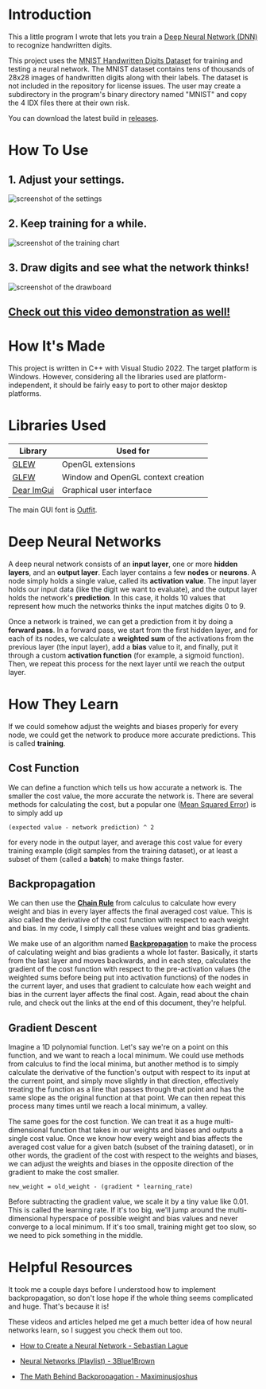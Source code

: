 # Introduction

This a little program I wrote that lets you train a
[Deep Neural Network (DNN)](https://en.wikipedia.org/wiki/Neural_network_(machine_learning))
to recognize handwritten digits.

This project uses the
[MNIST Handwritten Digits Dataset](https://yann.lecun.com/exdb/mnist/)
for training and testing a neural network. The MNIST dataset contains tens of
thousands of 28x28 images of handwritten digits along with their labels. The
dataset is not included in the repository for license issues. The user may
create a subdirectory in the program's binary directory named "MNIST" and copy
the 4 IDX files there at their own risk.

You can download the latest build in [releases](https://github.com/bean-mhm/digit-recognition/releases).

# How To Use

## 1. Adjust your settings.

![screenshot of the settings](images/ss-1-settings.png)

## 2. Keep training for a while.

![screenshot of the training chart](images/ss-2-training.png)

## 3. Draw digits and see what the network thinks!

![screenshot of the drawboard](images/ss-3-drawboard.png)

## [Check out this video demonstration as well!](https://youtu.be/wKRk_7-A_2E)

# How It's Made

This project is written in C++ with Visual Studio 2022. The target platform is
Windows. However, considering all the libraries used are platform-independent,
it should be fairly easy to port to other major desktop platforms.

# Libraries Used

| Library | Used for |
|--|--|
| [GLEW](https://glew.sourceforge.net/) | OpenGL extensions |
| [GLFW](https://www.glfw.org/) | Window and OpenGL context creation |
| [Dear ImGui](https://github.com/ocornut/imgui) | Graphical user interface |

The main GUI font is [Outfit](https://fonts.google.com/specimen/Outfit?preview.text=Digit%20Recognition%20Train%20Layer%20Batch%20Seed%20Accuracy).

# Deep Neural Networks

A deep neural network consists of an **input layer**, one or more **hidden layers**,
and an **output layer**. Each layer contains a few **nodes** or **neurons**. A node simply
holds a single value, called its **activation value**. The input layer holds our
input data (like the digit we want to evaluate), and the output layer holds the
network's **prediction**. In this case, it holds 10 values that represent how much
the networks thinks the input matches digits 0 to 9.

Once a network is trained, we can get a prediction from it by doing a
**forward pass**. In a forward pass, we start from the first hidden layer, and for each of
its nodes, we calculate a **weighted sum** of the activations from the previous
layer (the input layer), add a **bias** value to it, and finally, put it through a
custom **activation function** (for example, a sigmoid function). Then, we repeat
this process for the next layer until we reach the output layer.

# How They Learn

If we could somehow adjust the weights and biases properly for every node, we
could get the network to produce more accurate predictions. This is called
**training**.

## Cost Function

We can define a function which tells us how accurate a network is. The smaller
the cost value, the more accurate the network is. There are several methods for
calculating the cost, but a popular one
([Mean Squared Error](https://en.wikipedia.org/wiki/Mean_squared_error))
is to simply add up

```(expected value - network prediction) ^ 2```

for every node in the output layer, and average this cost value for every
training example (digit samples from the training dataset), or at least a subset
of them (called a **batch**) to make things faster.

## Backpropagation

We can then use the [**Chain Rule**](https://en.wikipedia.org/wiki/Chain_rule)
from calculus to calculate how every weight and bias in every layer affects
the final averaged cost value. This is also called the derivative of the cost
function with respect to each weight and bias. In my code, I simply call these
values weight and bias gradients.

We make use of an algorithm named
[**Backpropagation**](https://en.wikipedia.org/wiki/Backpropagation)
to make the process of
calculating weight and bias gradients a whole lot faster. Basically, it starts
from the last layer and moves backwards, and in each step, calculates the
gradient of the cost function with respect to the pre-activation values
(the weighted sums before being put into activation functions) of the nodes in
the current layer, and uses that gradient to calculate how each weight and bias
in the current layer affects the final cost. Again, read about the chain rule,
and check out the links at the end of this document, they're helpful.

## Gradient Descent

Imagine a 1D polynomial function. Let's say we're on a point on this function,
and we want to reach a local minimum. We could use methods from calculus to
find the local minima, but another method is to simply calculate the derivative
of the function's output with respect to its input at the current point, and
simply move slightly in that direction, effectively treating the function as a
line that passes through that point and has the same slope as the original
function at that point. We can then repeat this process many times until we
reach a local minimum, a valley.

The same goes for the cost function. We can treat it as a huge multi-dimensional
function that takes in our weights and biases and outputs a single cost value.
Once we know how every weight and bias affects the averaged cost value for a
given batch (subset of the training dataset), or in other words, the gradient of
the cost with respect to the weights and biases, we can adjust the weights and
biases in the opposite direction of the gradient to make the cost smaller.

```
new_weight = old_weight - (gradient * learning_rate)
```

Before subtracting the gradient value, we scale it by a tiny value like 0.01.
This is called the learning rate. If it's too big, we'll jump around the
multi-dimensional hyperspace of possible weight and bias values and never
converge to a local minimum. If it's too small, training might get too slow,
so we need to pick something in the middle.

# Helpful Resources

It took me a couple days before I understood how to implement
backpropagation, so don't lose hope if the whole thing seems complicated and
huge. That's because it is!

These videos and articles helped me get a much better idea of how neural
networks learn, so I suggest you check them out too.

- [How to Create a Neural Network - Sebastian Lague](https://www.youtube.com/watch?v=hfMk-kjRv4c)

- [Neural Networks (Playlist) - 3Blue1Brown](https://www.youtube.com/watch?v=aircAruvnKk&list=PLZHQObOWTQDNU6R1_67000Dx_ZCJB-3pi)

- [The Math Behind Backpropagation - Maximinusjoshus](https://medium.com/featurepreneur/the-mathematics-of-backpropagation-4b114fd64a63)
